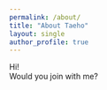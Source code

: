 ```yaml
---
permalink: /about/
title: "About Taeho"
layout: single
author_profile: true
---
```


Hi! <br />
Would you join with me?